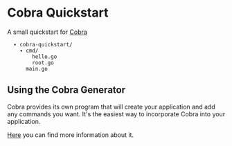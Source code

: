# Cobra Quickstart
A small quickstart for [Cobra](https://github.com/spf13/cobra)

```
  ▾ cobra-quickstart/
    ▾ cmd/
        hello.go
        root.go
      main.go
```

## Using the Cobra Generator

Cobra provides its own program that will create your application and add any
commands you want. It's the easiest way to incorporate Cobra into your application.

[Here](https://github.com/spf13/cobra/blob/master/cobra/README.md) you can find more information about it.